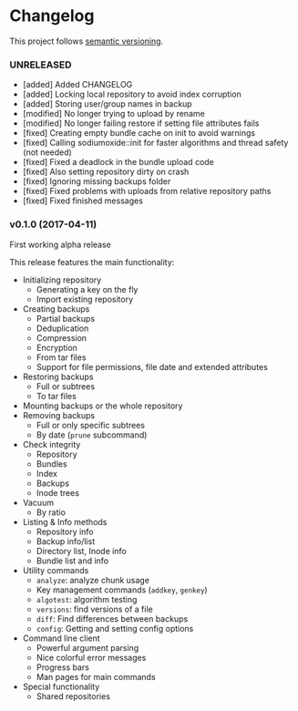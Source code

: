 # Changelog

This project follows [semantic versioning](http://semver.org).


### UNRELEASED
- [added] Added CHANGELOG
- [added] Locking local repository to avoid index corruption
- [added] Storing user/group names in backup
- [modified] No longer trying to upload by rename
- [modified] No longer failing restore if setting file attributes fails
- [fixed] Creating empty bundle cache on init to avoid warnings
- [fixed] Calling sodiumoxide::init for faster algorithms and thread safety (not needed)
- [fixed] Fixed a deadlock in the bundle upload code
- [fixed] Also setting repository dirty on crash
- [fixed] Ignoring missing backups folder
- [fixed] Fixed problems with uploads from relative repository paths
- [fixed] Fixed finished messages


### v0.1.0 (2017-04-11)
First working alpha release

This release features the main functionality:
* Initializing repository
  - Generating a key on the fly
  - Import existing repository
* Creating backups
  - Partial backups
  - Deduplication
  - Compression
  - Encryption
  - From tar files
  - Support for file permissions, file date and extended attributes
* Restoring backups
  - Full or subtrees
  - To tar files
* Mounting backups or the whole repository
* Removing backups
  - Full or only specific subtrees
  - By date (`prune` subcommand)
* Check integrity
  - Repository
  - Bundles
  - Index
  - Backups
  - Inode trees
* Vacuum
  - By ratio
* Listing & Info methods
  - Repository info
  - Backup info/list
  - Directory list, Inode info
  - Bundle list and info
* Utility commands
  - `analyze`: analyze chunk usage
  - Key management commands (`addkey`, `genkey`)
  - `algotest`: algorithm testing
  - `versions`: find versions of a file
  - `diff`: Find differences between backups
  - `config`: Getting and setting config options
* Command line client
  - Powerful argument parsing
  - Nice colorful error messages
  - Progress bars
  - Man pages for main commands
* Special functionality
  - Shared repositories
